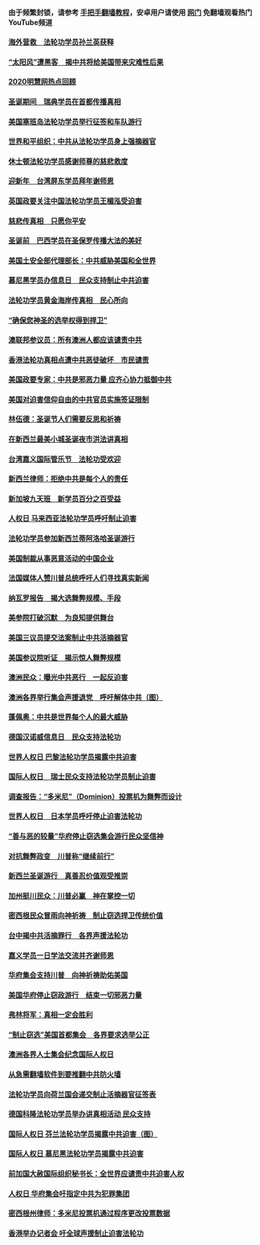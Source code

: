 #### 由于频繁封锁，请参考 [手把手翻墙教程](https://github.com/gfw-breaker/guides/wiki/)，安卓用户请使用 [网门](https://github.com/gfw-breaker/nogfw/blob/master/dl.md?t=02031800) 免翻墙观看热门YouTube频道 

#### [海外营救　法轮功学员孙兰英获释](../pages/91/417567.md?t=02031800) 

#### [“太阳风”遭黑客　揭中共将给美国带来灾难性后果](../pages/91/417484.md?t=02031800) 

#### [2020明慧网热点回顾](../pages/91/417483.md?t=02031800) 

#### [圣诞期间　瑞典学员在首都传播真相](../pages/91/417459.md?t=02031800) 

#### [美国塞班岛法轮功学员举行征签和车队游行](../pages/91/417092.md?t=02031800) 

#### [世界和平组织：中共从法轮功学员身上强摘器官](../pages/91/417099.md?t=02031800) 

#### [休士顿法轮功学员感谢师尊的慈悲救度](../pages/91/417052.md?t=02031800) 

#### [迎新年　台湾屏东学员拜年谢师恩](../pages/91/417051.md?t=02031800) 

#### [英国政要关注中国法轮功学员王楣泓受迫害](../pages/91/417020.md?t=02031800) 

#### [慈悲传真相　只愿你平安](../pages/91/416997.md?t=02031800) 

#### [圣诞前　巴西学员在圣保罗传播大法的美好](../pages/91/416988.md?t=02031800) 

#### [美国土安全部代理部长：中共威胁美国和全世界](../pages/91/417004.md?t=02031800) 

#### [慕尼黑学员办信息日　民众支持制止中共迫害](../pages/91/417002.md?t=02031800) 

#### [法轮功学员黄金海岸传真相　民心所向](../pages/91/417003.md?t=02031800) 

#### [“确保您神圣的选举权得到捍卫”](../pages/91/416954.md?t=02031800) 

#### [澳联邦参议员：所有澳洲人都应该谴责中共](../pages/91/416927.md?t=02031800) 

#### [香港法轮功真相点遭中共恶徒破坏　市民谴责](../pages/91/416873.md?t=02031800) 

#### [美国政要专家：中共是邪恶力量 应齐心协力抵御中共](../pages/91/416886.md?t=02031800) 

#### [美国对迫害信仰自由的中共官员实施签证限制](../pages/91/416863.md?t=02031800) 

#### [林伍德：圣诞节人们需要反思和祈祷](../pages/91/416887.md?t=02031800) 

#### [在新西兰最美小城圣诞夜市洪法讲真相](../pages/91/416871.md?t=02031800) 

#### [台湾嘉义国际管乐节　法轮功受欢迎](../pages/91/416822.md?t=02031800) 

#### [新西兰律师：拒绝中共是每个人的责任](../pages/91/416815.md?t=02031800) 

#### [新加坡九天班　新学员百分之百受益](../pages/91/416779.md?t=02031800) 

#### [人权日 马来西亚法轮功学员呼吁制止迫害](../pages/91/416783.md?t=02031800) 

#### [法轮功学员参加新西兰蒂阿洛哈圣诞游行](../pages/91/416778.md?t=02031800) 

#### [美国制裁从事恶意活动的中国企业](../pages/91/416723.md?t=02031800) 

#### [法国媒体人赞川普总统呼吁人们寻找真实新闻](../pages/91/416745.md?t=02031800) 

#### [纳瓦罗报告　揭大选舞弊规模、手段](../pages/91/416680.md?t=02031800) 

#### [美参院打破沉默　为良知提供舞台](../pages/91/416654.md?t=02031800) 

#### [美国三议员提交法案制止中共活摘器官](../pages/91/416653.md?t=02031800) 

#### [美国参议院听证　揭示惊人舞弊规模](../pages/91/416652.md?t=02031800) 

#### [澳洲民众：曝光中共恶行　一起反迫害](../pages/91/416631.md?t=02031800) 

#### [澳洲各界举行集会声援退党　呼吁解体中共（图）](../pages/91/416630.md?t=02031800) 

#### [蓬佩奥：中共是世界每个人的最大威胁](../pages/91/416581.md?t=02031800) 

#### [德国汉诺威信息日　民众支持法轮功](../pages/91/416588.md?t=02031800) 

#### [世界人权日 巴黎法轮功学员揭露中共迫害](../pages/91/416586.md?t=02031800) 

#### [国际人权日　瑞士民众支持法轮功学员制止迫害](../pages/91/416587.md?t=02031800) 

#### [调查报告：“多米尼”（Dominion）投票机为舞弊而设计](../pages/91/416557.md?t=02031800) 

#### [世界人权日　日本学员呼吁停止迫害法轮功](../pages/91/416542.md?t=02031800) 

#### [“善与恶的较量”华府停止窃选集会游行民众坚信神](../pages/91/416507.md?t=02031800) 

#### [对抗舞弊政变　川普称“继续前行”](../pages/91/416488.md?t=02031800) 

#### [新西兰圣诞游行　真善忍价值观受推崇](../pages/91/416491.md?t=02031800) 

#### [加州挺川民众：川普必赢　神在掌控一切](../pages/91/416487.md?t=02031800) 

#### [密西根民众冒雨向神祈祷　制止窃选捍卫传统价值](../pages/91/416480.md?t=02031800) 

#### [台中揭中共活摘罪行　各界声援法轮功](../pages/91/416481.md?t=02031800) 

#### [嘉义学员一日学法交流并齐谢师恩](../pages/91/416482.md?t=02031800) 

#### [华府集会支持川普　向神祈祷助佑美国](../pages/91/416453.md?t=02031800) 

#### [美国华府停止窃政游行　结束一切邪恶力量](../pages/91/416455.md?t=02031800) 

#### [弗林将军：真相一定会胜利](../pages/91/416443.md?t=02031800) 

#### [“制止窃选”美国首都集会　各界要求选举公正](../pages/91/416454.md?t=02031800) 

#### [澳洲各界人士集会纪念国际人权日](../pages/91/416434.md?t=02031800) 

#### [从急需翻墙软件到要推翻中共防火墙](../pages/91/416396.md?t=02031800) 

#### [法轮功学员向荷兰国会递交制止活摘器官征签表](../pages/91/416440.md?t=02031800) 

#### [德国科隆法轮功学员举办讲真相活动 民众支持](../pages/91/416441.md?t=02031800) 

#### [国际人权日  芬兰法轮功学员揭露中共迫害（图）](../pages/91/416439.md?t=02031800) 

#### [国际人权日  慕尼黑法轮功学员揭露中共迫害](../pages/91/416438.md?t=02031800) 

#### [前加国大赦国际组织秘书长：全世界应谴责中共迫害人权](../pages/91/416437.md?t=02031800) 

#### [人权日 华府集会吁指定中共为犯罪集团](../pages/91/416390.md?t=02031800) 

#### [密西根州律师：多米尼投票机通过程序更改投票数据](../pages/91/416410.md?t=02031800) 

#### [香港举办记者会 吁全球声援制止迫害法轮功](../pages/91/416391.md?t=02031800) 

